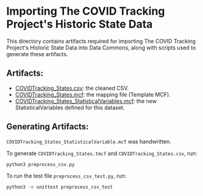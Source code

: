 # Importing The COVID Tracking Project's Historic State Data

This directory contains artifacts required for importing
The COVID Tracking Project's Historic State Data
into Data Commons, along with scripts used to generate these artifacts.

## Artifacts:

- [COVIDTracking_States.csv](COVIDTracking_States.csv): the cleaned CSV.
- [COVIDTracking_States.mcf](COVIDTracking_States.mcf): the mapping file (Template MCF).
- [COVIDTracking_States_StatisticalVariables.mcf](COVIDTracking_States_StatisticalVariables.mcf):
  the new StatisticalVariables defined for this dataset.

## Generating Artifacts:

`COVIDTracking_States_StatisticalVariable.mcf` was handwritten.

To generate `COVIDTracking_States.tmcf` and `COVIDTracking_States.csv`, run:

```bash
python3 preprocess_csv.py
```

To run the test file `preprocess_csv_test.py`, run:

```bash
python3 -m unittest preprocess_csv_test
```
